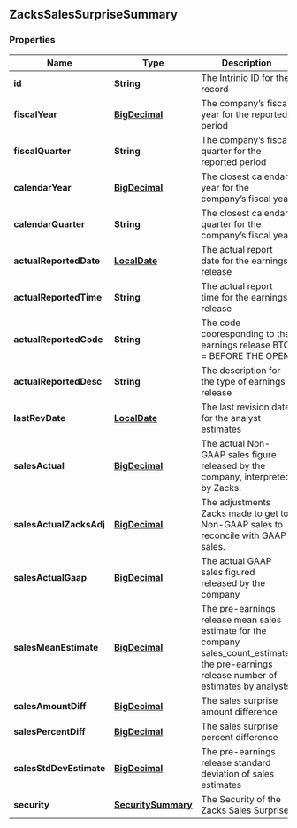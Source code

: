 
## ZacksSalesSurpriseSummary

### Properties
Name | Type | Description | Notes
------------ | ------------- | ------------- | -------------
**id** | **String** | The Intrinio ID for the record |  [optional]
**fiscalYear** | [**BigDecimal**](BigDecimal.md) | The company’s fiscal year for the reported period |  [optional]
**fiscalQuarter** | **String** | The company’s fiscal quarter for the reported period |  [optional]
**calendarYear** | [**BigDecimal**](BigDecimal.md) | The closest calendar year for the company’s fiscal year |  [optional]
**calendarQuarter** | **String** | The closest calendar quarter for the company’s fiscal year |  [optional]
**actualReportedDate** | [**LocalDate**](LocalDate.md) | The actual report date for the earnings release |  [optional]
**actualReportedTime** | **String** | The actual report time for the earnings release |  [optional]
**actualReportedCode** | **String** | The code cooresponding to the earnings release  BTO &#x3D; BEFORE THE OPEN | DTM &#x3D; DURING THE MARKET | AMC &#x3D; AFTER MARKET CLOSE |  [optional]
**actualReportedDesc** | **String** | The description for the type of earnings release |  [optional]
**lastRevDate** | [**LocalDate**](LocalDate.md) | The last revision date for the analyst estimates |  [optional]
**salesActual** | [**BigDecimal**](BigDecimal.md) | The actual Non-GAAP sales figure released by the company, interpreted by Zacks. |  [optional]
**salesActualZacksAdj** | [**BigDecimal**](BigDecimal.md) | The adjustments Zacks made to get to Non-GAAP sales to reconcile with GAAP sales. |  [optional]
**salesActualGaap** | [**BigDecimal**](BigDecimal.md) | The actual GAAP sales figured released by the company |  [optional]
**salesMeanEstimate** | [**BigDecimal**](BigDecimal.md) | The pre-earnings release mean sales estimate for the company sales_count_estimate; the pre-earnings release number of estimates by analysts |  [optional]
**salesAmountDiff** | [**BigDecimal**](BigDecimal.md) | The sales surprise amount difference |  [optional]
**salesPercentDiff** | [**BigDecimal**](BigDecimal.md) | The sales surprise percent difference |  [optional]
**salesStdDevEstimate** | [**BigDecimal**](BigDecimal.md) | The pre-earnings release standard deviation of sales estimates |  [optional]
**security** | [**SecuritySummary**](SecuritySummary.md) | The Security of the Zacks Sales Surprise |  [optional]



